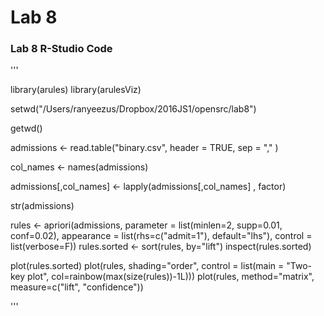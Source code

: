 # Lab 8


### Lab 8 R-Studio Code 
'''

library(arules)
library(arulesViz)

setwd("/Users/ranyeezus/Dropbox/2016JS1/opensrc/lab8")

getwd()

admissions <- read.table("binary.csv", header = TRUE, sep = "," )

col_names <- names(admissions)

admissions[,col_names] <- lapply(admissions[,col_names] , factor)

str(admissions)

rules <- apriori(admissions,  parameter = list(minlen=2, supp=0.01, conf=0.02),
                 appearance = list(rhs=c("admit=1"), 
                                   default="lhs"),
                 control = list(verbose=F))
rules.sorted <- sort(rules, by="lift")
inspect(rules.sorted)

plot(rules.sorted)
plot(rules, shading="order", control = list(main = "Two-key plot",
                                            col=rainbow(max(size(rules))-1L)))
plot(rules, method="matrix", measure=c("lift", "confidence"))





'''
